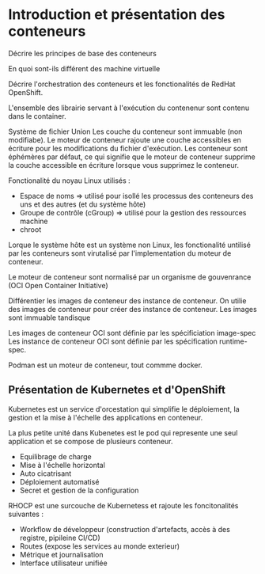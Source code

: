 # Introduction et présentation des conteneurs

Décrire les principes de base des conteneurs

En quoi sont-ils différent des machine virtuelle

Décrire l'orchestration des conteneurs et les fonctionalités de RedHat OpenShift.

L'ensemble des librairie servant à l'exécution du contenenur sont contenu dans le container.

Système de fichier Union
Les couche du conteneur sont immuable (non modifiabe). Le moteur de conteneur rajoute une couche accessibles en écriture pour les modifications du fichier d'exécution.
Les conteneur sont éphémères par défaut, ce qui signifie que le moteur de conteneur supprime la couche accessible en écriture lorsque vous supprimez le conteneur.

Fonctionalité du noyau Linux utilisés :
- Espace de noms => utilisé pour isollé les processus des conteneurs des uns et des autres (et du système hôte)
- Groupe de contrôle (cGroup) => utilisé pour la gestion des ressources machine
- chroot

Lorque le système hôte est un système non Linux, les fonctionalité untilisé par les conteneurs sont virutalisé par l'implementation du moteur de conteneur.

Le moteur de conteneur sont normalisé par un organisme de gouvenrance (OCI Open Container Initiative)

Différentier les images de conteneur des instance de conteneur.
On utilie des images de conteneur pour créer des instance de conteneur. Les images sont immuable tandisque 

Les images de conteneur OCI sont définie par les spécificiation image-spec
Les instance de conteneur OCI sont définie par les spécification runtime-spec.

Podman est un moteur de conteneur, tout commme docker.

## Présentation de Kubernetes et d'OpenShift

Kubernetes est un service d'orcestation qui simplifie le déploiement, la gestion et la mise à l'échelle des applications en conteneur.

La plus petite unité dans Kubenetes est le pod qui represente une seul application et se compose de plusieurs conteneur.
- Equilibrage de charge
- Mise à l'échelle horizontal
- Auto cicatrisant
- Déploiement automatisé
- Secret et gestion de la configuration

RHOCP est une surcouche de Kubernetess et rajoute les foncitonalités suivantes : 
- Workflow de développeur (construction d'artefacts, accès à des registre, pipileine CI/CD)
- Routes (expose les services au monde exterieur)
- Métrique et journalisation
- Interface utilisateur unifiée
